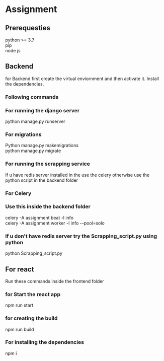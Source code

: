 # Assignment
## Prerequesties
python >= 3.7 <br />
pip <br />
node js <br />

## Backend

for Backend first create the virtual enviornment and then activate it. Install the dependencies.
### Following commands
### For running the django server
python manage.py runserver <br />
### For migrations
Python manage.py makemigrations <br />
python manage.py migrate <br />

### For running the scrapping service
If u have redis server installed in the use the celery otherwise use the python script in the backend folder

### For Celery
### Use this inside the backend folder
celery -A assignment beat -l info <br />
celery -A assignment worker -l info --pool=solo <br />


### if u don't have redis server try the Scrapping_script.py using python
python Scrapping_script.py  <br />

## For react
Run these commands inside the frontend folder

### for Start the react app
npm run start <br />

### for creating the build
npm run build  <br />

### For installing the dependencies
npm i <br />
